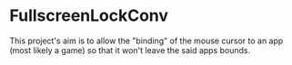 # FullscreenLockConv

This project's aim is to allow the "binding" of the mouse cursor to an app (most likely a game) so that it won't leave the said apps bounds.
